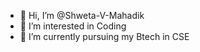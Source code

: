 - 👋 Hi, I’m @Shweta-V-Mahadik
- 👀 I’m interested in Coding
- 🌱 I’m currently pursuing my Btech in CSE


<!---
Shweta-V-Mahadik/Shweta-V-Mahadik is a ✨ special ✨ repository because its `README.md` (this file) appears on your GitHub profile.
You can click the Preview link to take a look at your changes.
--->
